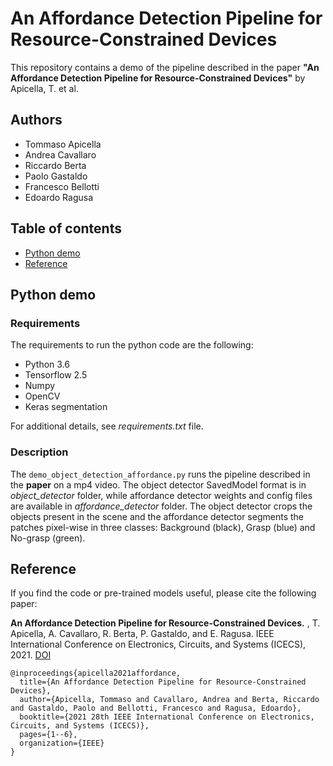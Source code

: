 # An Affordance Detection Pipeline for Resource-Constrained Devices
This repository contains a demo of the pipeline described in the paper **"An Affordance Detection Pipeline for Resource-Constrained Devices"** by Apicella, T. et al.

## Authors 
* Tommaso Apicella
* Andrea Cavallaro  
* Riccardo Berta  
* Paolo Gastaldo 
* Francesco Bellotti
* Edoardo Ragusa

## Table of contents
* [Python demo](#python-demo)
* [Reference](#reference)

## Python demo
### Requirements
The requirements to run the python code are the following:
* Python 3.6
* Tensorflow 2.5
* Numpy
* OpenCV
* Keras segmentation

For additional details, see *requirements.txt* file.

### Description
The `demo_object_detection_affordance.py` runs the pipeline described in the **paper** on a mp4 video.
The object detector SavedModel format is in *object_detector* folder, while affordance detector weights and config files are available in *affordance_detector* folder.
The object detector crops the objects present in the scene and the affordance detector segments the patches pixel-wise in three classes: Background (black), Grasp (blue) and No-grasp (green).

## Reference
If you find the code or pre-trained models useful, please cite the following paper:

**An Affordance Detection Pipeline for Resource-Constrained Devices.** , T. Apicella, A. Cavallaro, R. Berta, P. Gastaldo, and E. Ragusa. IEEE International Conference on Electronics, Circuits, and Systems (ICECS), 2021. [DOI](https://doi.org/10.1109/ICECS53924.2021.9665447)

    @inproceedings{apicella2021affordance,
      title={An Affordance Detection Pipeline for Resource-Constrained Devices},
      author={Apicella, Tommaso and Cavallaro, Andrea and Berta, Riccardo and Gastaldo, Paolo and Bellotti, Francesco and Ragusa, Edoardo},
      booktitle={2021 28th IEEE International Conference on Electronics, Circuits, and Systems (ICECS)},
      pages={1--6},
      organization={IEEE}
    }
